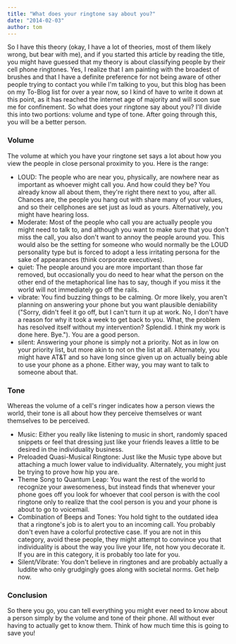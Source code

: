```yaml
---
title: "What does your ringtone say about you?"
date: "2014-02-03"
author: tom
---
```


So I have this theory (okay, I have a lot of theories, most of them likely wrong, but bear with me), and if you started this article by reading the title, you might have guessed that my theory is about classifying people by their cell phone ringtones. Yes, I realize that I am painting with the broadest of brushes and that I have a definite preference for not being aware of other people trying to contact you while I'm talking to you, but this blog has been on my To-Blog list for over a year now, so I kind of have to write it down at this point, as it has reached the internet age of majority and will soon sue me for confinement. So what does your ringtone say about you? I'll divide this into two portions: volume and type of tone. After going through this, you will be a better person.

### Volume

The volume at which you have your ringtone set says a lot about how you view the people in close personal proximity to you. Here is the range:

- LOUD: The people who are near you, physically, are nowhere near as important as whoever might call you. And how could they be? You already know all about them, they're right there next to you, after all. Chances are, the people you hang out with share many of your values, and so their cellphones are set just as loud as yours. Alternatively, you might have hearing loss.
- Moderate: Most of the people who call you are actually people you might need to talk to, and although you want to make sure that you don't miss the call, you also don't want to annoy the people around you. This would also be the setting for someone who would normally be the LOUD personality type but is forced to adopt a less irritating persona for the sake of appearances (think corporate executives).
- quiet: The people around you are more important than those far removed, but occasionally you do need to hear what the person on the other end of the metaphorical line has to say, though if you miss it the world will not immediately go off the rails.
- vibrate: You find buzzing things to be calming. Or more likely, you aren't planning on answering your phone but you want plausible deniability ("Sorry, didn't feel it go off, but I can't turn it up at work. No, I don't have a reason for why it took a week to get back to you. What, the problem has resolved itself without my intervention? Splendid. I think my work is done here. Bye."). You are a good person.
- silent: Answering your phone is simply not a priority. Not as in low on your priority list, but more akin to not on the list at all. Alternately, you might have AT&T and so have long since given up on actually being able to use your phone as a phone. Either way, you may want to talk to someone about that.

### Tone

Whereas the volume of a cell's ringer indicates how a person views the world, their tone is all about how they perceive themselves or want themselves to be perceived.

- Music: Either you really like listening to music in short, randomly spaced snippets or feel that dressing just like your friends leaves a little to be desired in the individuality business.
- Preloaded Quasi-Musical Ringtone: Just like the Music type above but attaching a much lower value to individuality. Alternately, you might just be trying to prove how hip you are.
- Theme Song to Quantum Leap: You want the rest of the world to recognize your awesomeness, but instead finds that whenever your phone goes off you look for whoever that cool person is with the cool ringtone only to realize that the cool person is you and your phone is about to go to voicemail.
- Combination of Beeps and Tones: You hold tight to the outdated idea that a ringtone's job is to alert you to an incoming call. You probably don't even have a colorful protective case. If you are not in this category, avoid these people, they might attempt to convince you that individuality is about the way you live your life, not how you decorate it. If you are in this category, it is probably too late for you.
- Silent/Vibrate: You don't believe in ringtones and are probably actually a luddite who only grudgingly goes along with societal norms. Get help now.

### Conclusion

So there you go, you can tell everything you might ever need to know about a person simply by the volume and tone of their phone. All without ever having to actually get to know them. Think of how much time this is going to save you!
